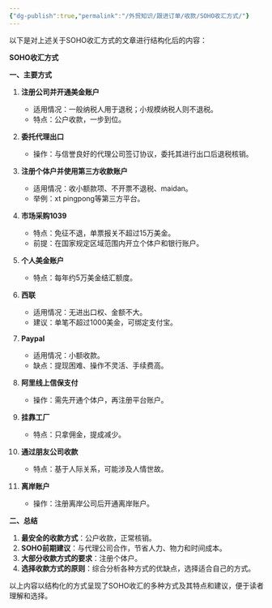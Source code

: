 ```yaml
---
{"dg-publish":true,"permalink":"/外贸知识/跟进订单/收款/SOHO收汇方式/"}
---
```


以下是对上述关于SOHO收汇方式的文章进行结构化后的内容：

**SOHO收汇方式**

**一、主要方式**

1. **注册公司并开通美金账户**
   - 适用情况：一般纳税人用于退税；小规模纳税人则不退税。
   - 特点：公户收款，一步到位。

2. **委托代理出口**
   - 操作：与信誉良好的代理公司签订协议，委托其进行出口后退税核销。

3. **注册个体户并使用第三方收款账户**
   - 适用情况：收小额款项、不开票不退税、maidan。
   - 举例：xt pingpong等第三方平台。

4. **市场采购1039**
   - 特点：免征不退，单票报关不超过15万美金。
   - 前提：在国家规定区域范围内开立个体户和银行账户。

5. **个人美金账户**
   - 特点：每年约5万美金结汇额度。

6. **西联**
   - 适用情况：无进出口权、金额不大。
   - 建议：单笔不超过1000美金，可绑定支付宝。

7. **Paypal**
   - 适用情况：小额收款。
   - 缺点：提现困难、操作不灵活、手续费高。

8. **阿里线上信保支付**
   - 操作：需先开通个体户，再注册平台账户。

9. **挂靠工厂**
   - 特点：只拿佣金，提成减少。

10. **通过朋友公司收款**
    - 特点：基于人际关系，可能涉及人情世故。

11. **离岸账户**
    - 操作：注册离岸公司后开通离岸账户。

**二、总结**

1. **最安全的收款方式**：公户收款，正常核销。
2. **SOHO前期建议**：与代理公司合作，节省人力、物力和时间成本。
3. **大部分收款方式的要求**：注册个体户。
4. **选择收款方式的原则**：综合分析各种方式的优缺点，选择适合自己的方式。

以上内容以结构化的方式呈现了SOHO收汇的多种方式及其特点和建议，便于读者理解和选择。